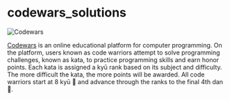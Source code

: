 # codewars_solutions
![Codewars](https://github.r2v.ch/codewars?user=alexeherron&hide_clan=true&top_languages=true&stroke=%23b362ff&theme=solarized_light)


[Codewars](https://www.codewars.com/) is an online educational platform for computer programming. On the platform, users known as code warriors attempt to solve programming challenges, known as kata, to practice programming skills and earn honor points. Each kata is assigned a kyū rank based on its subject and difficulty. The more difficult the kata, the more points will be awarded. All code warriors start at 8 kyū 👘 and advance through the ranks to the final 4th dan 🥋. 
